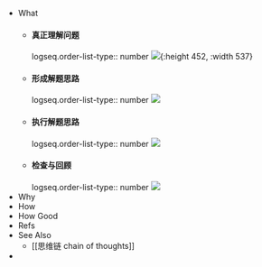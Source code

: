 - What
	- #### 真正理解问题
	  logseq.order-list-type:: number
	  ![](http://wechatapppro-1252524126.cdn.xiaoeknow.com/appDlhUKBqJ1468/image/default/crtoSQp171316635312.png?imageView2/2/q/80%7CimageMogr2/ignore-error/1){:height 452, :width 537}
	- #### 形成解题思路
	  logseq.order-list-type:: number
	  ![](http://wechatapppro-1252524126.cdn.xiaoeknow.com/appDlhUKBqJ1468/image/default/c88pN1h1713166353RG.png?imageView2/2/q/80%7CimageMogr2/ignore-error/1)
	- #### 执行解题思路
	  logseq.order-list-type:: number
	  ![](http://wechatapppro-1252524126.cdn.xiaoeknow.com/appDlhUKBqJ1468/image/default/csP5jwu1713166353wv.png?imageView2/2/q/80%7CimageMogr2/ignore-error/1)
	- #### 检查与回顾
	  logseq.order-list-type:: number
	  ![](http://wechatapppro-1252524126.cdn.xiaoeknow.com/appDlhUKBqJ1468/image/default/cEnSKwt1713166353SS.png?imageView2/2/q/80%7CimageMogr2/ignore-error/1)
- Why
- How
- How Good
- Refs
- See Also
	- [[思维链 chain of thoughts]]
-